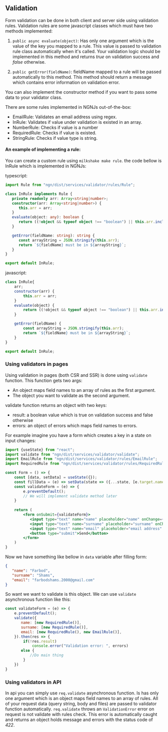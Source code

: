 ## Validation

Form validation can be done in both client and server side using validation
rules. Validation rules are some javascript classes which must have two
methods implemented:

1. `public async evaluate(object)`: Has only one argument which is the value
of the key you mapped to a rule. This value is passed to validation rule
class automatically when it's called. Your validation logic should be
implemented in this method and returns *true* on validation success and
*false* otherwise.
   
2. `public getError(fieldName)`: fieldName mapped to a rule will be passed
automatically to this method. This method should return a message which
contains error information on validation error.
   
You can also implement the constructor method if you want to pass some data
to your validator class.

There are some rules implemented in NGNJs out-of-the-box:

- EmailRule: Validates an email address using regex.
- InRule: Validates if value under validation is existed in an array.
- NumberRule: Checks if value is a number
- RequiredRule: Checks if value is existed.
- StringRule: Checks if value type is string.

#### An example of implementing a rule:

You can create a custom rule using `milkshake make rule`. the code 
bellow is InRule which is implemented in NGNJs:

typescript:
```typescript
import Rule from "ngn/dist/services/validator/rules/Rule";

class InRule implements Rule {
   private readonly arr: Array<string|number>;
   constructor(arr: Array<string|number>) {
      this.arr = arr;
   }
   evaluate(object: any): boolean {
      return ((!object && typeof object !== "boolean") || this.arr.includes(object));
   }

   getError(fieldName: string): string {
      const arrayString = JSON.stringify(this.arr);
      return `${fieldName} must be in ${arrayString}`;
   }
}

export default InRule;
```

javascript:
```javascript
class InRule{
    arr;
    constructor(arr) {
        this.arr = arr;
    }
    evaluate(object) {
        return ((!object && typeof object !== "boolean") || this.arr.includes(object));
    }

    getError(fieldName) {
        const arrayString = JSON.stringify(this.arr);
        return `${fieldName} must be in ${arrayString}`;
    }
}

export default InRule;
```

### Using validators in pages

Using validation in pages (both CSR and SSR) is done using `validate` function. This function gets two args:

- An object maps field names to an array of rules as the first argument.
- The object you want to validate as the second argument.

validate function returns an object with two keys:

- result: a boolean value which is true on validation success and false otherwise
- errors: an object of errors which maps field names to errors.

For example imagine you have a form which creates a key in a state on input changes:

```jsx
import {useState} from "react";
import validate from "ngn/dist/services/validator/validate";
import EmailRule from "ngn/dist/services/validator/rules/EmailRule";
import RequiredRule from "ngn/dist/services/validator/rules/RequiredRule";

const Form = () => {
    const [data, setData] = useState({});
    const fillData = (e) => setData(state => ({...state, [e.target.name]: e.target.value}));
    const validateForm = (e) => {
        e.preventDefault();
        // We will implement validate method later
    } 
    
    return (
        <form onSubmit={validateForm}>
           <input type="text" name="name" placeholder="name" onChange={fillData}/><br/>
           <input type="text" name="surname" placeholder="surname" onChange={fillData}/><br/>
           <input type="text" name="email" placeholder="email address" onChange={fillData}/><br/>
           <button type="submit">Send</button>
        </form>
    )
}
```

Now we have something like bellow in `data` variable after filling form:

```json
{
   "name": "Farbod",
   "surname": "Shams",
   "email": "farbodshams.2000@gmail.com"
}
```

So want we want to validate is this object. We can use `validate` asynchronous function like this:

```javascript
const validateForm = (e) => {
    e.preventDefault();
    validate({
       name: [new RequiredRule()],
       surname: [new RequiredRule()],
       email: [new RequiredRule(), new EmailRule()],
    }).then(res => {
        if(!res.result)
            console.error("Validation error: ", errors)
       else {
           //Do main thing
        }
    })
} 
```

### Using validators in API

In api you can simply use `req.validate` asynchronous function. Is has only one argument which is an object maps field
names to an array of rules. All of your request data (query string, body and files) are passed to validator function
automatically. `req.validate` throws an `ValidationError` error on request is not validate with rules check. This error
is automatically caught and returns an object holds message and errors with the status code of *422*.